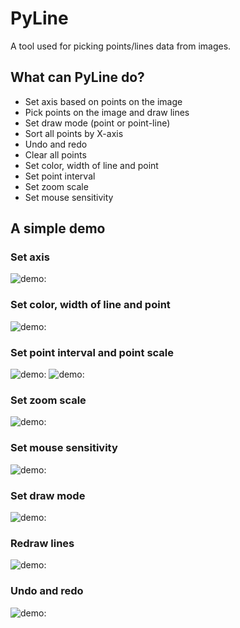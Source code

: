 # PyLine
A tool used for picking points/lines data from images.

## What can PyLine do?
- Set axis based on points on the image
- Pick points on the image and draw lines
- Set draw mode (point or point-line)
- Sort all points by X-axis
- Undo and redo
- Clear all points
- Set color, width of line and point
- Set point interval
- Set zoom scale
- Set mouse sensitivity

## A simple demo

### Set axis
![demo:](./images/set_axis.gif)

### Set color, width of line and point
![demo:](./images/set_line.gif)

### Set point interval and point scale
![demo:](./images/set_point_interval.gif)
![demo:](./images/set_point_scale.gif)

### Set zoom scale
![demo:](./images/set_zoom_scale.gif)

### Set mouse sensitivity
![demo:](./images/set_mouse_sensitivity.gif)

### Set draw mode
![demo:](./images/set_draw_mode.gif)

### Redraw lines
![demo:](./images/redraw_lines.gif)

### Undo and redo
![demo:](./images/undo_redo.gif)